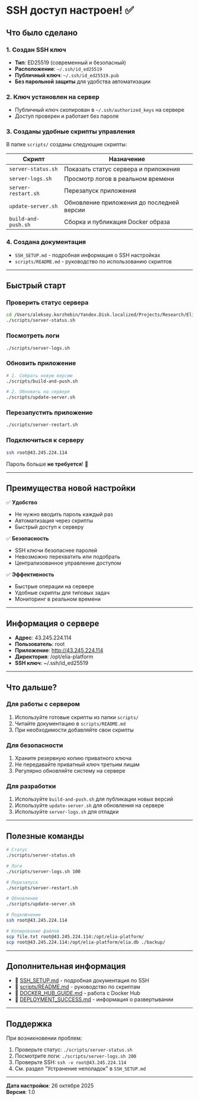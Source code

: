 # SSH доступ настроен! ✅

## Что было сделано

### 1. Создан SSH ключ
- **Тип**: ED25519 (современный и безопасный)
- **Расположение**: `~/.ssh/id_ed25519`
- **Публичный ключ**: `~/.ssh/id_ed25519.pub`
- **Без парольной защиты** для удобства автоматизации

### 2. Ключ установлен на сервер
- Публичный ключ скопирован в `~/.ssh/authorized_keys` на сервере
- Доступ проверен и работает без пароля

### 3. Созданы удобные скрипты управления

В папке `scripts/` созданы следующие скрипты:

| Скрипт | Назначение |
|--------|-----------|
| `server-status.sh` | Показать статус сервера и приложения |
| `server-logs.sh` | Просмотр логов в реальном времени |
| `server-restart.sh` | Перезапуск приложения |
| `update-server.sh` | Обновление приложения до последней версии |
| `build-and-push.sh` | Сборка и публикация Docker образа |

### 4. Создана документация

- `SSH_SETUP.md` - подробная информация о SSH настройках
- `scripts/README.md` - руководство по использованию скриптов

---

## Быстрый старт

### Проверить статус сервера

```bash
cd /Users/aleksey.korzhebin/Yandex.Disk.localized/Projects/Research/Elia
./scripts/server-status.sh
```

### Посмотреть логи

```bash
./scripts/server-logs.sh
```

### Обновить приложение

```bash
# 1. Собрать новую версию
./scripts/build-and-push.sh

# 2. Обновить на сервере
./scripts/update-server.sh
```

### Перезапустить приложение

```bash
./scripts/server-restart.sh
```

### Подключиться к серверу

```bash
ssh root@43.245.224.114
```

Пароль больше **не требуется**! 🎉

---

## Преимущества новой настройки

✅ **Удобство**
- Не нужно вводить пароль каждый раз
- Автоматизация через скрипты
- Быстрый доступ к серверу

✅ **Безопасность**
- SSH ключи безопаснее паролей
- Невозможно перехватить или подобрать
- Централизованное управление доступом

✅ **Эффективность**
- Быстрые операции на сервере
- Удобные скрипты для типовых задач
- Мониторинг в реальном времени

---

## Информация о сервере

- **Адрес**: 43.245.224.114
- **Пользователь**: root
- **Приложение**: http://43.245.224.114
- **Директория**: /opt/elia-platform
- **SSH ключ**: ~/.ssh/id_ed25519

---

## Что дальше?

### Для работы с сервером

1. Используйте готовые скрипты из папки `scripts/`
2. Читайте документацию в `scripts/README.md`
3. При необходимости добавляйте свои скрипты

### Для безопасности

1. Храните резервную копию приватного ключа
2. Не передавайте приватный ключ третьим лицам
3. Регулярно обновляйте систему на сервере

### Для разработки

1. Используйте `build-and-push.sh` для публикации новых версий
2. Используйте `update-server.sh` для обновления на сервере
3. Используйте `server-logs.sh` для отладки

---

## Полезные команды

```bash
# Статус
./scripts/server-status.sh

# Логи
./scripts/server-logs.sh 100

# Перезапуск
./scripts/server-restart.sh

# Обновление
./scripts/update-server.sh

# Подключение
ssh root@43.245.224.114

# Копирование файлов
scp file.txt root@43.245.224.114:/opt/elia-platform/
scp root@43.245.224.114:/opt/elia-platform/elia.db ./backup/
```

---

## Дополнительная информация

- 📖 [SSH_SETUP.md](SSH_SETUP.md) - подробная документация по SSH
- 📖 [scripts/README.md](scripts/README.md) - руководство по скриптам
- 📖 [DOCKER_HUB_GUIDE.md](DOCKER_HUB_GUIDE.md) - работа с Docker Hub
- 📖 [DEPLOYMENT_SUCCESS.md](DEPLOYMENT_SUCCESS.md) - информация о развертывании

---

## Поддержка

При возникновении проблем:

1. Проверьте статус: `./scripts/server-status.sh`
2. Посмотрите логи: `./scripts/server-logs.sh 200`
3. Проверьте SSH: `ssh -v root@43.245.224.114`
4. См. раздел "Устранение неполадок" в `SSH_SETUP.md`

---

**Дата настройки**: 26 октября 2025  
**Версия**: 1.0

